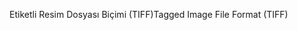 <span data-ttu-id="d6f35-101">Etiketli Resim Dosyası Biçimi (TIFF)</span><span class="sxs-lookup"><span data-stu-id="d6f35-101">Tagged Image File Format (TIFF)</span></span>
